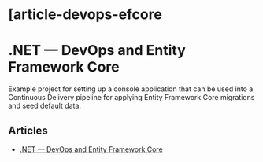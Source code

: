 # [article-devops-efcore

# .NET — DevOps and Entity Framework Core

Example project for setting up a console application that can be used into a Continuous Delivery pipeline for applying Entity Framework Core migrations and seed default data.

## Articles

* [.NET — DevOps and Entity Framework Core](https://medium.com/@joaoprsimoes/net-devops-and-entity-framework-core-f8ced538a1f9)
